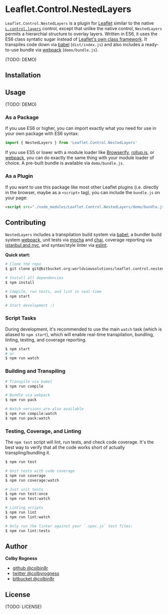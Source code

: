 # Leaflet.Control.NestedLayers

`Leaflet.Control.NestedLayers` is a plugin for [Leaflet](http://leafletjs.com/) similar to the native [`L.control.layers`](http://leafletjs.com/reference-1.0.3.html#control-layers) control, except that unlike the native control, `NestedLayers` permits a hierarchial structure to overlay layers. Written in ES6, it uses the ES6 class syntatic sugar instead of [Leaflet's own class framework](http://leafletjs.com/reference-1.0.3.html#class). It transpiles code down via [babel](https://babeljs.io/) (`dist/index.js`) and also includes a ready-to-use bundle via [webpack](https://webpack.github.io/) (`demo/bundle.js`).

(TODO: DEMO)

## Installation

## Usage

(TODO: DEMO)

### As a Package
If you use ES6 or higher, you can import exactly what you need for use in your own package with ES6 syntax:

```js
import { NestedLayers } from 'Leaflet.Control.NestedLayers'
```

If you use ES5 or lower with a module loader like [Browserify](http://browserify.org/), [rollup.js](https://rollupjs.org/), or [webpack](https://webpack.github.io/), you can do exactly the same thing with your module loader of choice. A pre-built bundle is available via `demo/bundle.js`.

### As a Plugin

If you want to use this package like most other Leaflet plugins (i.e. directly in the browser, maybe as a `<script>` tag), you can include the `bundle.js` on your page:

```html
<script src="./node_modules/Leaflet.Control.NestedLayers/demo/bundle.js"></script>
```

## Contributing

`NestedLayers` includes a transpilation build system via [babel](https://babeljs.io/), a bundler build system [webpack](https://webpack.github.io/), unit tests via [mocha](https://mochajs.org/) and [chai](http://chaijs.com/), coverage reporting via [istanbul and nyc](https://istanbul.js.org/), and syntax/style linter via [eslint](http://eslint.org/).

**Quick start:**

```sh
# Clone the repo
$ git clone git@bitbucket.org:worldviewsolutions/leaflet.control.nestedlayers.git

# Install all dependencies
$ npm install

# Compile, run tests, and lint in real-time
$ npm start

# Start development :)
```

### Script Tasks

During development, it's recommended to use the main `watch` task (which is aliased to `npm start`), which will enable real-time transpilation, bundling, linting, testing, and coverage reporting.

```sh
$ npm start
# or
$ npm run watch
```


### Building and Transpiling

```sh
# Transpile via babel
$ npm run compile

# Bundle via webpack
$ npm run pack

# Watch versions are also available
$ npm run compile:watch
$ npm run pack:watch
```

### Testing, Coverage, and Linting

The `npm test` script will lint, run tests, and check code coverage. It's the best way to verify that all the code works short of actually transpling/bundling it.
```sh
$ npm run test
```

```sh
# Unit tests with code coverage
$ npm run coverage
$ npm run coverage:watch

# Just unit tests
$ npm run test:once
$ npm run test:watch
```

```sh
# Linting scripts
$ npm run lint
$ npm run lint:watch

# Only run the linter against your `.spec.js` test files:
$ npm run lint:tests
```

## Author

**Colby Rogness**

* [github @colbin8r](https://github.com/colbin8r)
* [twitter @colbyrogness](http://twitter.com/colbyrogness)
* [bitbucket @colbin8r](https://bitbucket.org/colbin8r/)

## License

(TODO: LICENSE)